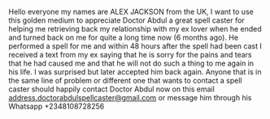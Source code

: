 Hello everyone my names are ALEX JACKSON from the UK, I want to use this golden medium to appreciate Doctor Abdul a great spell caster for helping me retrieving back my relationship with my ex lover when he ended and turned back on me for quite a long time now (6 months ago). He performed a spell for me and within 48 hours after the spell had been cast I received a text from my ex saying that he is sorry for the pains and tears that he had caused me and that he will not do such a thing to me again in his life. I was surprised but later accepted him back again. Anyone that is in the same line of problem or different one that wants to contact a spell caster should happily contact Doctor Abdul now on this email address.doctorabdulspellcaster@gmail.com or message him through his Whatsapp +2348108728256

